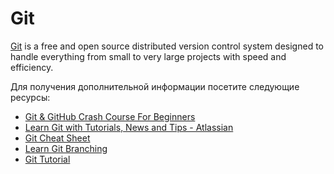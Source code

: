 # Git

[Git](https://git-scm.com/) is a free and open source distributed version control system designed to handle everything from small to very large projects with speed and efficiency.

Для получения дополнительной информации посетите следующие ресурсы:

- [Git & GitHub Crash Course For Beginners](https://www.youtube.com/watch?v=SWYqp7iY_Tc)
- [Learn Git with Tutorials, News and Tips - Atlassian](https://www.atlassian.com/git)
- [Git Cheat Sheet](https://cs.fyi/guide/git-cheatsheet)
- [Learn Git Branching](https://learngitbranching.js.org/)
- [Git Tutorial](https://www.w3schools.com/git/)